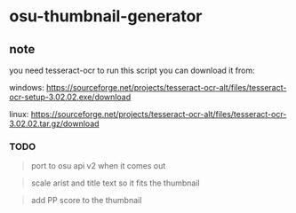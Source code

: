 # osu-thumbnail-generator

## note
you need tesseract-ocr to run this script you can download it from:

windows: https://sourceforge.net/projects/tesseract-ocr-alt/files/tesseract-ocr-setup-3.02.02.exe/download

linux: https://sourceforge.net/projects/tesseract-ocr-alt/files/tesseract-ocr-3.02.02.tar.gz/download



### TODO

> port to osu api v2 when it comes out 

> scale arist and title text so it fits the thumbnail

> add PP score to the thumbnail
